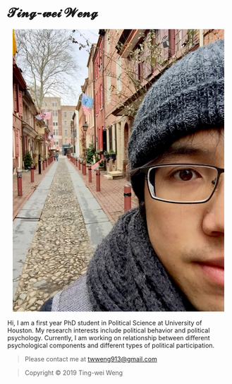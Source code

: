 # 𝓣𝓲𝓷𝓰-𝔀𝓮𝓲 𝓦𝓮𝓷𝓰




<p align="center">
  <img width="480" height="640" src="IMG_4774.jpg"/><div>



Hi, I am a first year PhD student in Political Science at University of Houston.
My research interests include political behavior and political psychology. Currently, I am working on relationship between different psychological components and different types of political participation.

>Please contact me at [twweng913@gmail.com](twweng913@gmail.com)



>Copyright © 2019 Ting-wei Weng
